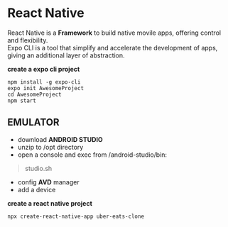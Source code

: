 # React Native

React Native is a __Framework__ to build native movile apps, offering control and flexibility. <br/>
Expo CLI is a tool that simplify and accelerate the development of apps, giving an additional layer of abstraction. <br/>

__create a expo cli project__ <br/>

```node
npm install -g expo-cli
expo init AwesomeProject
cd AwesomeProject
npm start
```

## EMULATOR

* download __ANDROID STUDIO__
* unzip to /opt directory
* open a console and exec from /android-studio/bin:
>studio.sh
* config __AVD__ manager
* add a device









__create a react native project__
```node
npx create-react-native-app uber-eats-clone
```

